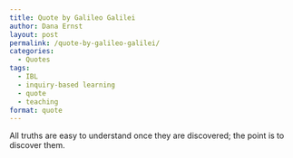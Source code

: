 ```yaml
---
title: Quote by Galileo Galilei
author: Dana Ernst
layout: post
permalink: /quote-by-galileo-galilei/
categories:
  - Quotes
tags:
  - IBL
  - inquiry-based learning
  - quote
  - teaching
format: quote
---
```


<i class="fa fa-quote-left fa-3x fa-pull-left fa-border"></i>All truths are easy to understand once they are discovered; the point is to discover them.
